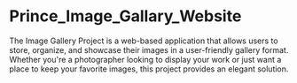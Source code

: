 # Prince_Image_Gallary_Website
The Image Gallery Project is a web-based application that allows users to store, organize, and showcase their images in a user-friendly gallery format. Whether you're a photographer looking to display your work or just want a place to keep your favorite images, this project provides an elegant solution.
